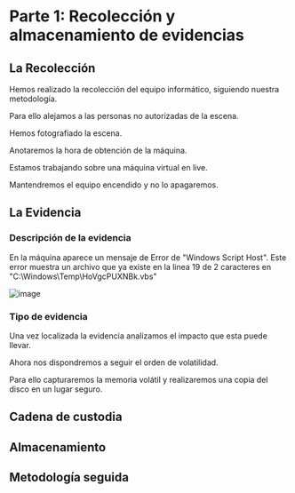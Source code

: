 # Parte 1: Recolección y almacenamiento de evidencias

## La Recolección

Hemos realizado la recolección del equipo informático, siguiendo nuestra metodología. 

Para ello alejamos a las personas no autorizadas de la escena. 

Hemos fotografiado la escena.

Anotaremos la hora de obtención de la máquina.

Estamos trabajando sobre una máquina virtual en live. 

Mantendremos el equipo encendido y no lo apagaremos.

## La Evidencia

### Descripción de la evidencia

En la máquina aparece un mensaje de Error de "Windows Script Host". Este error muestra un archivo que ya existe en la linea 19 de 2 caracteres en "C:\Windows\Temp\HoVgcPUXNBk.vbs"

![image](https://github.com/PlacidoDiaz/AFI/assets/86500067/89e7d6cb-0bce-4346-8bea-eece1b3ffe2f)

### Tipo de evidencia
Una vez localizada la evidencia analizamos el impacto que esta puede llevar. 

Ahora nos dispondremos a seguir el orden de volatilidad.

Para ello capturaremos la memoria volátil y realizaremos una copia del disco en un lugar seguro.





## Cadena de custodia

## Almacenamiento

## Metodología seguida

